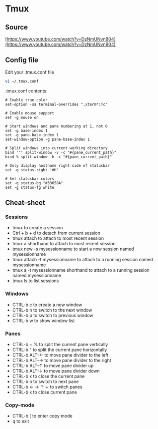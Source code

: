 # Tmux

## Source
[https://www.youtube.com/watch?v=DzNmUNvnB04](https://www.youtube.com/watch?v=DzNmUNvnB04)

## Config file
Edit your .tmux.conf file
``` bash
vi ~/.tmux.conf 
```

.tmux.conf contents:
```
# Enable true color
set-option -sa terminal-overrides ",xterm*:Tc"

# Enable mouse support
set -g mouse on

# Start windows and pane numbering at 1, not 0
set -g base-index 1
set -g pane-base-index 1
set-window-option -g pane-base-index 1

# Split windows into current working directory
bind '"' split-window -v -c "#{pane_current_path}"
bind % split-window -h -c "#{pane_current_path}"

# Only display hostname right side of statusbar
set -g status-right '#H'

# Set statusbar colors
set -g status-bg "#33658A"
set -g status-fg white
```

## Cheat-sheet
### Sessions
- tmux to create a session
- Ctrl + b + d to detach from current session
- tmux attach to attach to most recent session
- tmux a shorthand to attach to most recent session
- tmux new -s mysessionname to start a now session named mysessionname
- tmux attach -t mysessionname to attach to a running session named mysessionname
- tmux a -t mysessionname shorthand to attach to a running session named mysessionname
- tmux ls to list sessions

### Windows
- CTRL-b c to create a new window
- CTRL-b n to switch to the next window
- CTRL-b p to switch to previous window
- CTRL-b w to show window list

### Panes
- CTRL-b + % to split the current pane vertically
- CTRL-b " to split the current pane horizontally
- CTRL-b ALT-← to move pane divider to the left
- CTRL-b ALT-→ to move pane divider to the right
- CTRL-b ALT-↑ to move pane divider up
- CTRL-b ALT-↓ to move pane divider down
- CTRL-b x to close the current pane
- CTRL-b o to switch to next pane
- CTRL-b ← → ↑ ↓ to switch panes
- CTRL-b x to close current pane

### Copy-mode
- CTRL-b [ to enter copy mode
- q to exit
